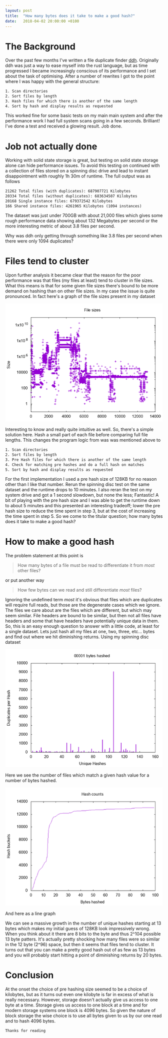 ```yaml
---
layout: post
title:  "How many bytes does it take to make a good hash?"
date:   2018-04-02 20:00:00 +0100
---
```

# The Background
Over the past few months I've written a file duplicate finder [ddh](https://github.com/darakian/ddh). Originally ddh was just a way to ease myself into the rust language, but as time progressed I became increasingly conscious of its performance and I set about the task of optimising. After a number of rewrites I got to the point where I was happy with the general structure:
```
1. Scan directories
2. Sort files by length
3. Hash files for which there is another of the same length
4. Sort by hash and display results as requested
```
This worked fine for some basic tests on my main main system and after the performance work I had full system scans going in a few seconds. Brilliant! I've done a test and received a glowing result. Job done.

# Job not actually done
Working with solid state storage is great, but testing on solid state storage alone can hide performance issues. To avoid this testing on continued with a collection of files stored on a spinning disc drive and lead to instant disappointment with roughly 1h 30m of runtime. The full output was as follows
```
21262 Total files (with duplicates): 687907721 Kilobytes
20334 Total files (without duplicates): 683634507 Kilobytes
20168 Single instance files: 679372542 Kilobytes
166 Shared instance files: 4261965 Kilobytes (1094 instances)
```
The dataset was just under 700GB with about 21,000 files which gives some rough performance data showing about 132 Megabytes per second or the more interesting metric of about 3.8 files per second.

Why was ddh only getting through something like 3.8 files per second when there were only 1094 duplicates?

# Files tend to cluster
Upon further analysis it became clear that the reason for the poor performance was that files (my files at least) tend to cluster in file sizes. What this means is that for some given file sizes there's bound to be more demand on hashing than on other file sizes. In my case the issue is quite pronounced. In fact here's a graph of the file sizes present in my dataset

![Files clustering](https://raw.githubusercontent.com/darakian/darakian.github.io/master/_images/2018-04-02-how-many-bytes-does-it-take/FileSizes.png)

Interesting to know and really quite intuitive as well. So, there's a simple solution here. Hash a small part of each file before comparing full file lengths. This changes the program logic from was was mentioned above to
```
1. Scan directories
2. Sort files by length
3. Pre Hash files for which there is another of the same length
4. Check for matching pre hashes and do a full hash on matches
5. Sort by hash and display results as requested
```
For the first implementation I used a pre hash size of 128KB for no reason other than I like that number. Rerun the spinning disc test on the same dataset and the runtime drops to 10 minutes. I also reran the test on my system drive and got a 1 second slowdown, but none the less; Fantastic! A bit of playing with the pre hash size and I was able to get the runtime down to about 5 minutes and this presented an interesting tradeoff; lower the pre hash size to reduce the time spent in step 3, but at the cost of increasing the time spent in step 5. So we come to the titular question; how many bytes does it take to make a good hash?

# How to make a good hash
The problem statement at this point is
> How many bytes of a file must be read to differentiate it from *most* other files?

or put another way
> How few bytes can we read and still differentiate *most* files?

Ignoring the undefined term *most* it's obvious that files which are duplicates will require full reads, but those are the degenerate cases which we ignore. The files we care about are the files which are different, but which may seem similar. File headers are bound to be similar, but then not all files have headers and some that have headers have potentially unique data in them. So, this is an easy enough question to answer with a little code, at least for a single dataset. Lets just hash all my files at one, two, three, etc... bytes and find out where we hit diminishing returns. Using my spinning disc dataset

![The gif](https://raw.githubusercontent.com/darakian/darakian.github.io/master/_images/2018-04-02-how-many-bytes-does-it-take/hashbuckets.gif)

Here we see the number of files which match a given hash value for a number of bytes hashed.

![the lines](https://raw.githubusercontent.com/darakian/darakian.github.io/master/_images/2018-04-02-how-many-bytes-does-it-take/lines.png)

And here as a line graph

We can see a massive growth in the number of unique hashes starting at 13 bytes which makes my initial guess of 128KB look impressively wrong. When you think about it there are 8 bits to the byte and thus 2^104 possible 13 byte patters. It's actually pretty shocking how many files were so similar in the 12 byte (2^96) space, but then it seems that files tend to cluster. It turns out that you can make a pretty good hash out of as few as 13 bytes and you will probably start hitting a point of diminishing returns by 20 bytes.

# Conclusion
At the onset the choice of pre hashing size seemed to be a choice of kilobytes, but as it turns out even one kilobyte is far in excess of what is really necessary. However, storage doesn't actually give us access to one byte at a time. Storage gives us access to one block at a time and for modern storage systems one block is 4096 bytes. So given the nature of block storage the wise choice is to use all bytes given to us by our one read and to hash 4096 bytes.

```
Thanks for reading
```
